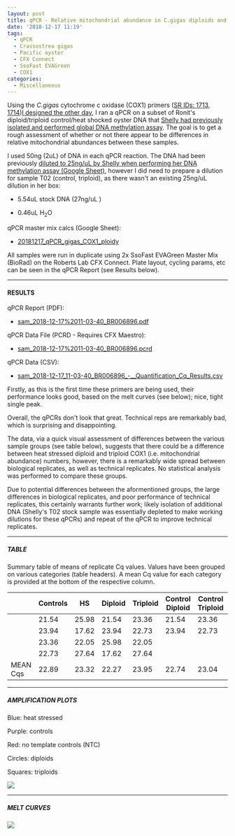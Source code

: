 ```yaml
---
layout: post
title: qPCR - Relative mitochondrial abundance in C.gigas diploids and triploids subjected to acute heat stress via COX1
date: '2018-12-17 11:19'
tags:
  - qPCR
  - Crassostrea gigas
  - Pacific oyster
  - CFX Connect
  - SsoFast EVAGreen
  - COX1
categories:
  - Miscellaneous
---
```

Using the _C.gigas_ cytochrome c oxidase (COX1) primers ([SR IDs: 1713, 1714](https://docs.google.com/spreadsheets/d/14m2kkFhxcoKWWIGoAD_7VOVsAg9wilME2UcSLqfnqLI/edit?usp=sharing&authkey=CP736rQK))[I designed the other day](https://robertslab.github.io/sams-notebook/2018/12/11/Primer-Design-Gigas-COX1-using-Primer3.html), I ran a qPCR on a subset of Ronit's diploid/triploid control/heat shocked oyster DNA that [Shelly had previously isolated and performed global DNA methylation assay](https://shellytrigg.github.io/12th-post/). The goal is to get a rough assessment of whether or not there appear to be differences in relative mitochondrial abundances between these samples.

I used 50ng (2uL) of DNA in each qPCR reaction. The DNA had been previously [diluted to 25ng/uL by Shelly when performing her DNA methylation assay (Google Sheet)](https://docs.google.com/spreadsheets/d/1t_Z4entkvU5W_z_m6xlGimbOnNGMB_O9avqDgDWt6Xs/edit#gid=0), however I did need to prepare a dilution for sample T02 (control, triploid), as there wasn't an existing 25ng/uL dilution in her box:

- 5.54uL stock DNA (27ng/uL )

- 0.46uL H<sub>2</sub>O

qPCR master mix calcs (Google Sheet):

- [20181217_qPCR_gigas_COX1_ploidy](https://docs.google.com/spreadsheets/d/1cD6X1zR-BcfZqxZBgEDgbJ8ClQ1DWPJ1BzSqgfA-_Yo/edit?usp=sharing)

All samples were run in duplicate using 2x SsoFast EVAGreen Master Mix (BioRad) on the Roberts Lab CFX Connect. Plate layout, cycling params, etc can be seen in the qPCR Report (see Results below).

---

#### RESULTS

qPCR Report (PDF):

- [sam_2018-12-17%2011-03-40_BR006896.pdf](http://owl.fish.washington.edu/Athaliana/qPCR_data/qPCR_reports/sam_2018-12-17%2011-03-40_BR006896.pdf)

qPCR Data File (PCRD - Requires CFX Maestro):

- [sam_2018-12-17%2011-03-40_BR006896.pcrd](http://owl.fish.washington.edu/scaphapoda/qPCR_data/cfx_connect_data/sam_2018-12-17%2011-03-40_BR006896.pcrd)

qPCR Data (CSV):

- [sam_2018-12-17_11-03-40_BR006896_-__Quantification_Cq_Results.csv](http://owl.fish.washington.edu/Athaliana/qPCR_data/sam_2018-12-17_11-03-40_BR006896_-__Quantification_Cq_Results.csv)


Firstly, as this is the first time these primers are being used, their performance looks good, based on the melt curves (see below); nice, tight single peak.

Overall, the qPCRs don't look that great. Technical reps are remarkably bad, which is surprising and disappointing.

The data, via a quick visual assessment of differences between the various sample groups (see table below), suggests that there could be a difference between heat stressed diploid and triploid COX1 (i.e. mitochondrial abundance) numbers, however, there is a remarkably wide spread between biological replicates, as well as technical replicates. No statistical analysis was performed to compare these groups.

Due to potential differences between the aformentioned groups, the large differences in biological replicates, and poor performance of technical replicates, this certainly warrants further work; likely isolation of additional DNA (Shelly's T02 stock sample was essentially depleted to make working dilutions for these qPCRs) and repeat of the qPCR to improve technical replicates.

---

##### TABLE

Summary table of means of replicate Cq values. Values have been grouped on various categories (table headers). A mean Cq value for each category is provided at the bottom of the respective column.

|          | Controls | HS    | Diploid | Triploid | Control Diploid | Control Triploid | HS diploid | HS triploid |
|----------|----------|-------|---------|----------|-----------------|------------------|------------|-------------|
|          | 21.54    | 25.98 | 21.54   | 23.36    | 21.54           | 23.36            | 25.98      | 22.05       |
|          | 23.94    | 17.62 | 23.94   | 22.73    | 23.94           | 22.73            | 17.62      | 27.64       |
|          | 23.36    | 22.05 | 25.98   | 22.05    |                 |                  |            |             |
|          | 22.73    | 27.64 | 17.62   | 27.64    |                 |                  |            |             |
| MEAN Cqs | 22.89    | 23.32 | 22.27   | 23.95    | 22.74           | 23.04            | 21.80      | 24.85       |

---

##### AMPLIFICATION PLOTS

Blue: heat stressed

Purple: controls

Red: no template controls (NTC)

Circles: diploids

Squares: triploids


![](http://owl.fish.washington.edu/Athaliana/qPCR_data/sam_2018-12-17_11-03-40_amp_plots.png)

---

##### MELT CURVES

![](http://owl.fish.washington.edu/Athaliana/qPCR_data/sam_2018-12-17_11-03-40_melt_plots.png)
